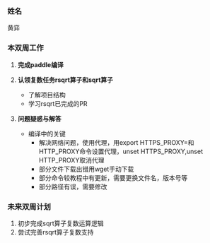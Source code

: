 ### 姓名

黄弈

### 本双周工作

1. **完成paddle编译**  

2. **认领复数任务rsqrt算子和sqrt算子**  

   - 了解项目结构
   - 学习rsqrt已完成的PR

3. **问题疑惑与解答**  

   - 编译中的关键
      - 解决网络问题，使用代理，用export HTTPS_PROXY=和HTTP_PROXY命令设置代理，unset HTTPS_PROXY,unset HTTP_PROXY取消代理
      - 部分文件下载出错用wget手动下载
      - 部分命令较教程中有更新，需要更换文件名，版本号等
      - 部分路径有误，需要修改

### 未来双周计划

1. 初步完成sqrt算子复数运算逻辑
2. 尝试完善rsqrt算子复数支持
